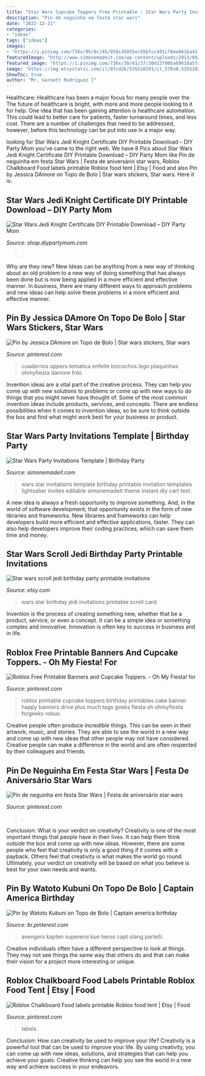 ```yaml
---
title: "Star Wars Cupcake Toppers Free Printable : Star Wars Party Invitations Template"
description: "Pin de neguinha em festa star wars"
date: "2022-12-21"
categories:
- "ideas"
tags: ["ideas"]
images:
- "https://i.pinimg.com/736x/95/8c/45/958c45035ec95bfcc491cf8ee061ba43.jpg"
featuredImage: "http://www.simonemadeit.com/wp-content/uploads/2013/09/Printable-Star-Wars-Invitation.png"
featured_image: "https://i.pinimg.com/736x/30/d1/37/30d13700ba69616a5fa267a12c40752b.jpg"
image: "https://img.etsystatic.com/il/9fcd2b/535510291/il_570xN.535510291_6yum.jpg?version=0"
ShowToc: true
author: "Mr. Garnett Rodriguez I"
---
```



Healthcare: Healthcare has been a major focus for many people over the
The future of healthcare is bright, with more and more people looking to it for help. One idea that has been gaining attention is healthcare automation. This could lead to better care for patients, faster turnaround times, and less cost. There are a number of challenges that need to be addressed, however, before this technology can be put into use in a major way.

	

		
looking for Star Wars Jedi Knight Certificate DIY Printable Download – DIY Party Mom you've came to the right web. We have 8 Pics about Star Wars Jedi Knight Certificate DIY Printable Download – DIY Party Mom like Pin de neguinha em festa Star Wars | Festa de aniversário star wars, Roblox Chalkboard Food labels printable Roblox food tent | Etsy | Food and also Pin by Jessica DAmore on Topo de Bolo | Star wars stickers, Star wars. Here it is:
		
    
## Star Wars Jedi Knight Certificate DIY Printable Download – DIY Party Mom

<img loading=lazy src="https://cdn.shopify.com/s/files/1/2233/1841/products/StarWarsJediKnightCertificiatebyDIYPartyMom_1024x1024.jpg?v=1619221153" onerror="this.onerror=null;this.src='https://tse2.mm.bing.net/th?id=OIP.YieSiMa9n3dFwgy0NASN0wHaFj&amp;pid=15.1';" alt="Star Wars Jedi Knight Certificate DIY Printable Download – DIY Party Mom">

_Source: shop.diypartymom.com_

>. 

	

Why are they new?
New Ideas can be anything from a new way of thinking about an old problem to a new way of doing something that has always been done but is now being applied in a more efficient and effective manner. In business, there are many different ways to approach problems and new ideas can help solve these problems in a more efficient and effective manner.

    
## Pin By Jessica DAmore On Topo De Bolo | Star Wars Stickers, Star Wars

<img loading=lazy src="https://i.pinimg.com/736x/95/8c/45/958c45035ec95bfcc491cf8ee061ba43.jpg" onerror="this.onerror=null;this.src='https://tse2.mm.bing.net/th?id=OIP.6YCqeUBTk0w3vgWBs0IBvgHaJ4&amp;pid=15.1';" alt="Pin by Jessica DAmore on Topo de Bolo | Star wars stickers, Star wars">

_Source: pinterest.com_

>cuadernos oppers tematica enfeite bizcochos lego plaquinhas ohmyfiesta damore friki. 

	

Invention ideas are a vital part of the creative process. They can help you come up with new solutions to problems or come up with new ways to do things that you might never have thought of. Some of the most common invention ideas include products, services, and concepts. There are endless possibilities when it comes to invention ideas, so be sure to think outside the box and find what might work best for your business or product.

    
## Star Wars Party Invitations Template | Birthday Party

<img loading=lazy src="http://www.simonemadeit.com/wp-content/uploads/2013/09/Printable-Star-Wars-Invitation.png" onerror="this.onerror=null;this.src='https://tse4.mm.bing.net/th?id=OIP.GSoQ74ZRFZFHXxG0KI64qgHaKm&amp;pid=15.1';" alt="Star Wars Party Invitations Template | Birthday Party">

_Source: simonemadeit.com_

>wars star invitations template birthday printable invitation templates lightsaber invites editable simonemadeit theme instant diy cart text. 

	

A new idea is always a fresh opportunity to improve something. And, in the world of software development, that opportunity exists in the form of new libraries and frameworks. New libraries and frameworks can help developers build more efficient and effective applications, faster. They can also help developers improve their coding practices, which can save them time and money.

    
## Star Wars Scroll Jedi Birthday Party Printable Invitations

<img loading=lazy src="https://img.etsystatic.com/il/9fcd2b/535510291/il_570xN.535510291_6yum.jpg?version=0" onerror="this.onerror=null;this.src='https://tse1.mm.bing.net/th?id=OIP.dkQhWFHcHK8RAnNifDveygHaKX&amp;pid=15.1';" alt="Star wars scroll jedi birthday party printable invitations">

_Source: etsy.com_

>wars star birthday jedi invitations printable scroll card. 

	

Invention is the process of creating something new, whether that be a product, service, or even a concept. It can be a simple idea or something complex and innovative. Innovation is often key to success in business and in life.

    
## Roblox Free Printable Banners And Cupcake Toppers. - Oh My Fiesta! For

<img loading=lazy src="https://i.pinimg.com/736x/bd/0e/2d/bd0e2d7f073956e5029245a691af672f.jpg" onerror="this.onerror=null;this.src='https://tse3.mm.bing.net/th?id=OIP.MesHGrZ4fkBrDI9gvLUiMQHaJl&amp;pid=15.1';" alt="Roblox Free Printable Banners and Cupcake Toppers. - Oh My Fiesta! for">

_Source: pinterest.com_

>roblox printable cupcake toppers birthday printables cake banner happy banners drive plus much tags geeks fiesta oh ohmyfiesta forgeeks robux. 

	

Creative people often produce incredible things. This can be seen in their artwork, music, and stories. They are able to see the world in a new way and come up with new ideas that other people may not have considered. Creative people can make a difference in the world and are often respected by their colleagues and friends.

    
## Pin De Neguinha Em Festa Star Wars | Festa De Aniversário Star Wars

<img loading=lazy src="https://i.pinimg.com/736x/ed/25/d0/ed25d0c54f36efd1cdb8e9dcec6980e4.jpg" onerror="this.onerror=null;this.src='https://tse1.mm.bing.net/th?id=OIP.abl5plFeKCkiqcBoV8ZPEQHaJ4&amp;pid=15.1';" alt="Pin de neguinha em festa Star Wars | Festa de aniversário star wars">

_Source: pinterest.com_

>. 

	

Conclusion: What is your verdict on creativity?
Creativity is one of the most important things that people have in their lives. It can help them think outside the box and come up with new ideas. However, there are some people who feel that creativity is only a good thing if it comes with a payback. Others feel that creativity is what makes the world go round. Ultimately, your verdict on creativity will be based on what you believe is best for your own needs and wants.

    
## Pin By Watoto Kubuni On Topo De Bolo | Captain America Birthday

<img loading=lazy src="https://i.pinimg.com/736x/59/a3/f8/59a3f837d2c212089ec7dced69402f6e.jpg" onerror="this.onerror=null;this.src='https://tse1.mm.bing.net/th?id=OIP.T-W-wo-N56EBQ5yyx2e6kAHaKe&amp;pid=15.1';" alt="Pin by Watoto Kubuni on Topo de Bolo | Captain america birthday">

_Source: br.pinterest.com_

>avengers kapten supereroi kue heros capt ulang partelli. 

	

Creative individuals often have a different perspective to look at things. They may not see things the same way that others do and that can make their vision for a project more interesting or unique.

    
## Roblox Chalkboard Food Labels Printable Roblox Food Tent | Etsy | Food

<img loading=lazy src="https://i.pinimg.com/736x/30/d1/37/30d13700ba69616a5fa267a12c40752b.jpg" onerror="this.onerror=null;this.src='https://tse1.mm.bing.net/th?id=OIP.lhVGak1O-d_1FKYTHorE6AHaGI&amp;pid=15.1';" alt="Roblox Chalkboard Food labels printable Roblox food tent | Etsy | Food">

_Source: pinterest.com_

>labels. 

	

Conclusion: How can creativity be used to improve your life?
Creativity is a powerful tool that can be used to improve your life. By using creativity, you can come up with new ideas, solutions, and strategies that can help you achieve your goals. Creative thinking can help you see the world in a new way and achieve success in your endeavors.

